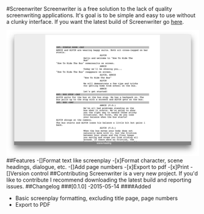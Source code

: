 #Screenwriter
Screenwriter is a free solution to the lack of quality screenwriting applications. It's goal is to be simple and easy to use without a clunky interface. If you want the latest build of Screenwriter go [here](http://blockaj.github.io/screenwriter).

![Screenshot](screenshot.png)
##Features
-[]Format text like screenplay
    -[x]Format character, scene headings, dialogue, etc. 
    -[]Add page numbers
-[x]Export to pdf 
-[x]Print
-[]Version control
##Contributing
Screenwriter is a very new project. If you'd like to contribute I recommend downloading the latest build and reporting issues. 
##Changelog
###[0.1.0] -2015-05-14
####Added
- Basic screenplay formatting, excluding title page, page numbers
- Export to PDF 

